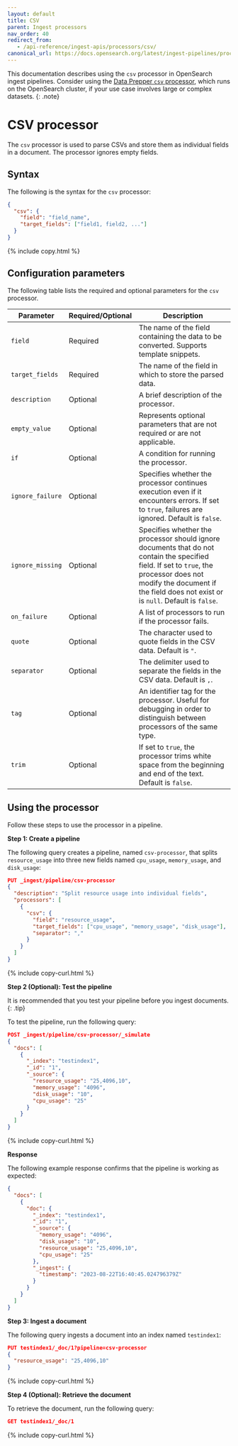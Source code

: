 ```yaml
---
layout: default
title: CSV
parent: Ingest processors
nav_order: 40
redirect_from:
   - /api-reference/ingest-apis/processors/csv/
canonical_url: https://docs.opensearch.org/latest/ingest-pipelines/processors/csv/
---
```


This documentation describes using the `csv` processor in OpenSearch ingest pipelines. Consider using the [Data Prepper `csv` processor]({{site.url}}{{site.baseurl}}/data-prepper/pipelines/configuration/processors/csv/), which runs on the OpenSearch cluster, if your use case involves large or complex datasets.
{: .note}

# CSV processor

The `csv` processor is used to parse CSVs and store them as individual fields in a document. The processor ignores empty fields. 

## Syntax

The following is the syntax for the `csv` processor: 

```json
{
  "csv": {
    "field": "field_name",
    "target_fields": ["field1, field2, ..."]
  }
}
```
{% include copy.html %}

## Configuration parameters

The following table lists the required and optional parameters for the `csv` processor.

Parameter | Required/Optional | Description |
|-----------|-----------|-----------|
`field`  | Required  | The name of the field containing the data to be converted. Supports template snippets. |
`target_fields`  | Required  | The name of the field in which to store the parsed data. |
`description`  | Optional  | A brief description of the processor.  |
`empty_value`  | Optional  | Represents optional parameters that are not required or are not applicable.  |
`if` | Optional | A condition for running the processor. |
`ignore_failure` | Optional | Specifies whether the processor continues execution even if it encounters errors. If set to `true`, failures are ignored. Default is `false`. |
`ignore_missing`  | Optional | Specifies whether the processor should ignore documents that do not contain the specified field. If set to `true`, the processor does not modify the document if the field does not exist or is `null`. Default is `false`.  | 
`on_failure` | Optional | A list of processors to run if the processor fails. |
`quote`  | Optional  | The character used to quote fields in the CSV data. Default is `"`. |
`separator`  | Optional  | The delimiter used to separate the fields in the CSV data. Default is `,`.  |
`tag` | Optional | An identifier tag for the processor. Useful for debugging in order to distinguish between processors of the same type. |
`trim`  | Optional  | If set to `true`, the processor trims white space from the beginning and end of the text. Default is `false`.  |

## Using the processor

Follow these steps to use the processor in a pipeline.

**Step 1: Create a pipeline**

The following query creates a pipeline, named `csv-processor`, that splits `resource_usage` into three new fields named `cpu_usage`, `memory_usage`, and `disk_usage`:

```json
PUT _ingest/pipeline/csv-processor
{
  "description": "Split resource usage into individual fields",
  "processors": [
    {
      "csv": {
        "field": "resource_usage",
        "target_fields": ["cpu_usage", "memory_usage", "disk_usage"],
        "separator": ","
      }
    }
  ]
}
```
{% include copy-curl.html %}

**Step 2 (Optional): Test the pipeline**

It is recommended that you test your pipeline before you ingest documents.
{: .tip}

To test the pipeline, run the following query:

```json
POST _ingest/pipeline/csv-processor/_simulate
{
  "docs": [
    {
      "_index": "testindex1",
      "_id": "1",
      "_source": {
        "resource_usage": "25,4096,10",
        "memory_usage": "4096",
        "disk_usage": "10",
        "cpu_usage": "25"
      }
    }
  ]
}
```
{% include copy-curl.html %}

**Response**

The following example response confirms that the pipeline is working as expected:

```json
{
  "docs": [
    {
      "doc": {
        "_index": "testindex1",
        "_id": "1",
        "_source": {
          "memory_usage": "4096",
          "disk_usage": "10",
          "resource_usage": "25,4096,10",
          "cpu_usage": "25"
        },
        "_ingest": {
          "timestamp": "2023-08-22T16:40:45.024796379Z"
        }
      }
    }
  ]
}
```

**Step 3: Ingest a document**

The following query ingests a document into an index named `testindex1`:

```json
PUT testindex1/_doc/1?pipeline=csv-processor
{
  "resource_usage": "25,4096,10"
}
```
{% include copy-curl.html %}

**Step 4 (Optional): Retrieve the document**

To retrieve the document, run the following query:

```json
GET testindex1/_doc/1
```
{% include copy-curl.html %}
